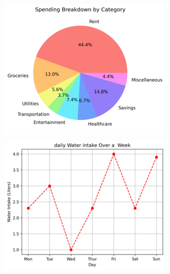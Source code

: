 ![image_alt](https://github.com/iMuhammadHassan/Matplotlib/blob/9540be2b28df426ebd3dd4686af3d3dd78b9846b/pie_Chart.png)

![image_alt](https://github.com/iMuhammadHassan/Matplotlib/blob/e47fa2441c447732712bf798a4d13e7912a0a850/waterIntake.png)

